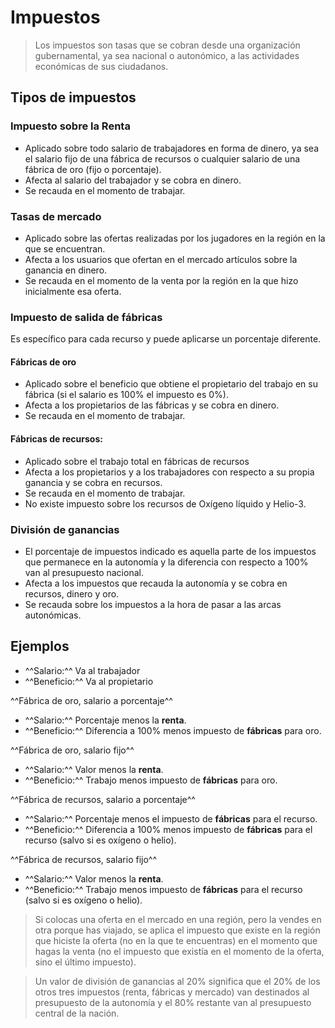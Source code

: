 # Impuestos

> Los impuestos son tasas que se cobran desde una organización gubernamental, ya sea nacional o autonómico, a las actividades económicas de sus ciudadanos.

## Tipos de impuestos

### Impuesto sobre la Renta
- Aplicado sobre todo salario de trabajadores en forma de dinero, ya sea el salario fijo de una fábrica de recursos o cualquier salario de una fábrica de oro (fijo o porcentaje).
- Afecta al salario del trabajador y se cobra en dinero.
- Se recauda en el momento de trabajar.

### Tasas de mercado
- Aplicado sobre las ofertas realizadas por los jugadores en la región en la que se encuentran. 
- Afecta a los usuarios que ofertan en el mercado artículos sobre la ganancia en dinero. 
- Se recauda en el momento de la venta por la región en la que hizo inicialmente esa oferta.

### Impuesto de salida de fábricas

Es específico para cada recurso y puede aplicarse un porcentaje diferente.

#### Fábricas de oro
- Aplicado sobre el beneficio que obtiene el propietario del trabajo en su fábrica (si el salario es 100% el impuesto es 0%).
- Afecta a los propietarios de las fábricas y se cobra en dinero. 
- Se recauda en el momento de trabajar.

#### Fábricas de recursos:
- Aplicado sobre el trabajo total en fábricas de recursos 
- Afecta a los propietarios y a los trabajadores con respecto a su propia ganancia y se cobra en recursos. 
- Se recauda en el momento de trabajar.
- No existe impuesto sobre los recursos de Oxígeno líquido y Helio-3.

### División de ganancias
- El porcentaje de impuestos indicado es aquella parte de los impuestos que permanece en la autonomía y la diferencia con respecto a 100% van al presupuesto nacional.
- Afecta a los impuestos que recauda la autonomía y se cobra en recursos, dinero y oro.
- Se recauda sobre los impuestos a la hora de pasar a las arcas autonómicas.


## Ejemplos

- ^^Salario:^^ Va al trabajador
- ^^Beneficio:^^ Va al propietario

^^Fábrica de oro, salario a porcentaje^^

- ^^Salario:^^ Porcentaje menos la **renta**.
- ^^Beneficio:^^ Diferencia a 100% menos impuesto de **fábricas** para oro.

^^Fábrica de oro, salario fijo^^

- ^^Salario:^^ Valor menos la **renta**.
- ^^Beneficio:^^ Trabajo menos impuesto de **fábricas** para oro.

^^Fábrica de recursos, salario a porcentaje^^

- ^^Salario:^^ Porcentaje menos el impuesto de **fábricas** para el recurso.
- ^^Beneficio:^^ Diferencia a 100% menos impuesto de **fábricas** para el recurso (salvo si es oxígeno o helio).

^^Fábrica de recursos, salario fijo^^

- ^^Salario:^^ Valor menos la **renta**.
- ^^Beneficio:^^ Trabajo menos impuesto de **fábricas** para el recurso (salvo si es oxígeno o helio).

> Si colocas una oferta en el mercado en una región, pero la vendes en otra porque has viajado, se aplica el impuesto que existe en la región que hiciste la oferta (no en la que te encuentras) en el momento que hagas la venta (no el impuesto que existía en el momento de la oferta, sino el último impuesto).

<!-- * -->

> Un valor de división de ganancias al 20% significa que el 20% de los otros tres impuestos (renta, fábricas y mercado) van destinados al presupuesto de la autonomía y el 80% restante van al presupuesto central de la nación.